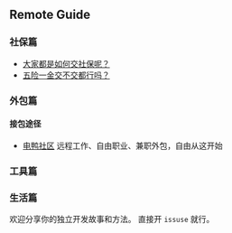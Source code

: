 ## Remote Guide

### 社保篇

- [大家都是如何交社保呢？](https://github.com/martinageradams/chinese-independent-developer-tips/issues/1)
- [五险一金交不交都行吗？](https://www.zhihu.com/question/61657457)

### 外包篇
#### 接包途径
- [电鸭社区](https://eleduck.com) 远程工作、自由职业、兼职外包，自由从这开始

### 工具篇

### 生活篇

欢迎分享你的独立开发故事和方法。
直接开 `issuse` 就行。 
